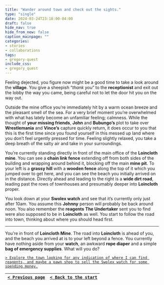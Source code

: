 ```yaml
---
title: "Wander around town and check out the sights."
type: "single"
date: 2024-03-24T23:18:00-04:00
draft: false
hide_nav: true
hide_from_new: false
caption_mainpage: ""
categories:
- stories
- collaborations
tags:
- gregory-quest
include_css:
- gregory_quest
---
```


Feeling dejected, you figure now might be a good time to take a look around the **village**. You give a sheepish “*thank you*” to the **receptionist** and exit out the lobby the way you came, being careful not to let the door hit you on the way out.

Outside the mine office you’re immediately hit by a warm ocean breeze and the pleasant smell of the sea. For a very brief moment you’re overwhelmed with what has lately become an unfamiliar feeling; calmness. While the thought of **your missing friends**, **John** and **Bubungo’s** plot to take over **Wrestlemania** and **Vince’s** capture quickly return, it does occur to you that this is the first time since you found yourself in this messed up land where you don’t feel urgently pressed for time. Feeling slightly relaxed, you take a deep breath of the salty air and take in your surroundings.

You’re currently standing directly in front of the main office of the **Loincloth mine**. You can see a **chain link fence** extending off from both sides of the building and wrapping around behind it, blocking off the main **mine pit**. To your left is a **grassy hill** with a **wooden fence** along the top of it which you jumped over to get here, and you can see the beach you initially arrived on in the distance. Directly ahead and leading to the right is a **wide dirt road**, leading past the rows of townhouses and presumably deeper into **Loincloth** proper.

You look down at your **Swolex watch** and see that it’s currently only just after 10am. You assume this **Johnny** person will probably be back around noon. You also remember the **reagents** **The Undertaker** sent you to find were also supposed to be in **Loincloth** as well. You start to follow the road into town, thinking about where you should head first.

----

You’re in front of **Loincloth Mine**. The road into **Loincloth** is ahead of you, and the beach you arrived at is to your left beyond a fence. You currently have nothing aside from your **watch**, an awkward **rope diaper** and a simple **bag of emergency supplies**. What will you do?

[``> Explore the town looking for any indication of where I can find reagents, and maybe a pawn shop to sell the Swolex watch for some spending money.``](../78)

|[``< Previous page``](../76)|[``< Back to the start``](../)|
|---|---|